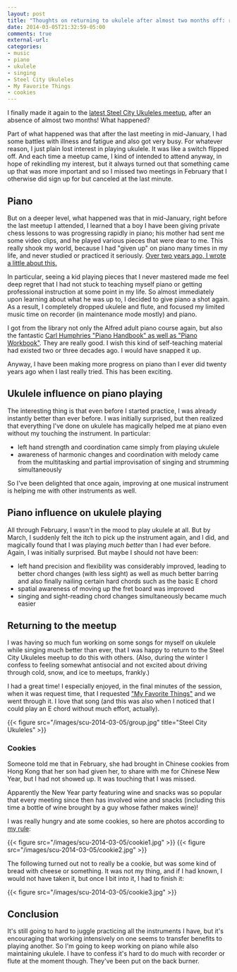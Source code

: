 ```yaml
---
layout: post
title: "Thoughts on returning to ukulele after almost two months off: returning to piano was the reason"
date: 2014-03-05T21:32:59-05:00
comments: true
external-url: 
categories: 
- music
- piano
- ukulele
- singing
- Steel City Ukuleles
- My Favorite Things
- cookies
---
```

I finally made it again to the [latest Steel City Ukuleles meetup](http://www.meetup.com/Steel-City-Ukuleles/events/158392272/), after an absence of almost two months! What happened?

Part of what happened was that after the last meeting in mid-January, I had some battles with illness and fatigue and also got very busy. For whatever reason, I just plain lost interest in playing ukulele. It was like a switch flipped off. And each time a meetup came, I kind of intended to attend anyway, in hope of rekindling my interest, but it always turned out that something came up that was more important and so I missed two meetings in February that I otherwise did sign up for but canceled at the last minute.

## Piano

But on a deeper level, what happened was that in mid-January, right before the last meetup I attended, I learned that a boy I have been giving private chess lessons to was progressing rapidly in piano; his mother had sent me some video clips, and he played various pieces that were dear to me. This really shook my world, because I had "given up" on piano many times in my life, and never studied or practiced it seriously. [Over two years ago, I wrote a little about this.](/blog/2011/11/13/back-to-piano-too/)

In particular, seeing a kid playing pieces that I never mastered made me feel deep regret that I had not stuck to teaching myself piano or getting professional instruction at some point in my life. So almost immediately upon learning about what he was up to, I decided to give piano a shot again. As a result, I completely dropped ukulele and flute, and focused my limited music time on recorder (in maintenance mode mostly) and piano.

I got from the library not only the Alfred adult piano course again, but also the fantastic [Carl Humphries "Piano Handbook" as well as "Piano Workbook"](http://www.carlhumphries.com/piano-books.html). They are really good. I wish this kind of self-teaching material had existed two or three decades ago. I would have snapped it up.

Anyway, I have been making more progress on piano than I ever did twenty years ago when I last really tried. This has been exciting.

## Ukulele influence on piano playing

The interesting thing is that even before I started practice, I was already instantly better than ever before. I was initially surprised, but then realized that everything I've done on ukulele has magically helped me at piano even without my touching the instrument. In particular:

- left hand strength and coordination came simply from playing ukulele
- awareness of harmonic changes and coordination with melody came from the multitasking and partial improvisation of singing and strumming simultaneously

So I've been delighted that once again, improving at one musical instrument is helping me with other instruments as well.

## Piano influence on ukulele playing

All through February, I wasn't in the mood to play ukulele at all. But by March, I suddenly felt the itch to pick up the instrument again, and I did, and magically found that I was playing *much better* than I had ever before. Again, I was initially surprised. But maybe I should not have been:

- left hand precision and flexibility was considerably improved, leading to better chord changes (with less sight) as well as much better barring and also finally nailing certain hard chords such as the basic E chord
- spatial awareness of moving up the fret board was improved
- singing and sight-reading chord changes simultaneously became much easier

## Returning to the meetup

I was having so much fun working on some songs for myself on ukulele while singing much better than ever, that I was happy to return to the Steel City Ukuleles meetup to do this with others. (Also, during the winter I confess to feeling somewhat antisocial and not excited about driving through cold, snow, and ice to meetups, frankly.)

I had a great time! I especially enjoyed, in the final minutes of the session, when it was request time, that I requested ["My Favorite Things"](http://en.wikipedia.org/wiki/My_Favorite_Things_%28song%29) and we went through it. I love that song (and this was also when I noticed that I could play an E chord without much effort, actually).

{{< figure src="/images/scu-2014-03-05/group.jpg" title="Steel City Ukuleles" >}}

### Cookies

Someone told me that in February, she had brought in Chinese cookies from Hong Kong that her son had given her, to share with me for Chinese New Year, but I had not showed up. It was touching that I was missed.

Apparently the New Year party featuring wine and snacks was so popular that every meeting since then has involved wine and snacks (including this time a bottle of wine brought by a guy whose father makes wine)!

I was really hungry and ate some cookies, so here are photos according to [my rule](/blog/2014/01/16/a-system-for-quitting-eating-cookies/):

{{< figure src="/images/scu-2014-03-05/cookie1.jpg" >}}
{{< figure src="/images/scu-2014-03-05/cookie2.jpg" >}}

The following turned out not to really be a cookie, but was some kind of bread with cheese or something. It was not my thing, and if I had known, I would not have taken it, but once I bit into it, I had to finish it:

{{< figure src="/images/scu-2014-03-05/cookie3.jpg" >}}

## Conclusion

It's still going to hard to juggle practicing all the instruments I have, but it's encouraging that working intensively on one seems to transfer benefits to playing another. So I'm going to keep working on piano while also maintaining ukulele. I have to confess it's hard to do much with recorder or flute at the moment though. They've been put on the back burner.
